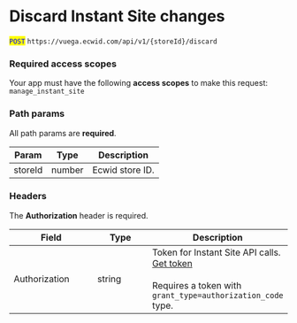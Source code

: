 # Discard Instant Site changes

<mark style="color:blue;">`POST`</mark> `https://vuega.ecwid.com/api/v1/{storeId}/discard`

### Required access scopes

Your app must have the following **access scopes** to make this request: `manage_instant_site`

### Path params

All path params are **required**.

| Param   | Type   | Description     |
| ------- | ------ | --------------- |
| storeId | number | Ecwid store ID. |

### Headers

The **Authorization** header is required.

<table><thead><tr><th width="138.484375">Field</th><th width="86.42578125">Type</th><th>Description</th></tr></thead><tbody><tr><td>Authorization</td><td>string</td><td>Token for Instant Site API calls. <a href="get-instant-site-api-token.md">Get token</a><br><br>Requires a token with <code>grant_type=authorization_code</code> type.</td></tr></tbody></table>
